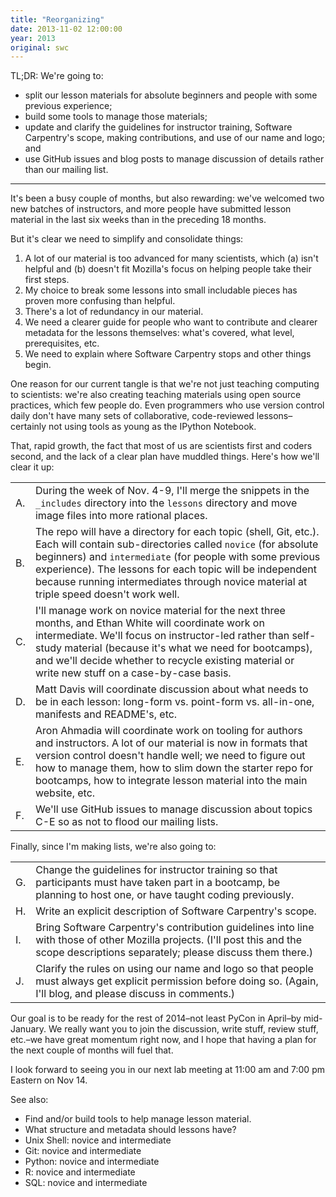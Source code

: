```yaml
---
title: "Reorganizing"
date: 2013-11-02 12:00:00
year: 2013
original: swc
---
```

<p>TL;DR: We're going to:</p>
<ul>
  <li>
    split our lesson materials for absolute beginners and people with some previous experience;
  </li>
  <li>
    build some tools to manage those materials;
  </li>
  <li>
    update and clarify the guidelines for instructor training,
    Software Carpentry's scope,
    making contributions,
    and use of our name and logo; and
  </li>
  <li>
    use GitHub issues and blog posts to manage discussion of details
    rather than our mailing list.
  </li>
</ul>
<hr/>
<p>
  It's been a busy couple of months, but also rewarding:
  we've welcomed two new batches of instructors,
  and more people have submitted lesson material in the last six weeks
  than in the preceding 18 months.
</p>
<p>
  But it's clear we need to simplify and consolidate things:
</p>
<ol>
  <li>
    A lot of our material is too advanced for many scientists, which
    (a) isn't helpful and
    (b) doesn't fit Mozilla's focus on helping people take their first steps.
  </li>
  <li>
    My choice to break some lessons into small includable pieces
    has proven more confusing than helpful.
  </li>
  <li>
    There's a lot of redundancy in our material.
  </li>
  <li>
    We need a clearer guide for people who want to contribute
    and clearer metadata for the lessons themselves:
    what's covered, what level, prerequisites, etc.
  </li>
  <li>
    We need to explain where Software Carpentry stops and other things begin.
  </li>
</ol>
<p>
  One reason for our current tangle is that
  we're not just teaching computing to scientists:
  we're also creating teaching materials using open source practices,
  which few people do.
  Even programmers who use version control daily don't have many sets of collaborative,
  code-reviewed lessons–certainly not using
  tools as young as the IPython Notebook.
</p>
<p>
  That,
  rapid growth,
  the fact that most of us are scientists first and coders second,
  and the lack of a clear plan have muddled things.
  Here's how we'll clear it up:
</p>
<table class="table table-striped">
  <tr>
    <td>A.</td>
    <td>
      During the week of Nov. 4-9,
      I'll merge the snippets in the <code>_includes</code> directory
      into the <code>lessons</code> directory
      and move image files into more rational places.
    </td>
  </tr>
  <tr>
    <td>B.</td>
    <td>
      The repo will have a directory for each topic (shell, Git, etc.).
      Each will contain sub-directories called <code>novice</code> (for absolute beginners)
      and <code>intermediate</code> (for people with some previous experience).
      The lessons for each topic will be independent
      because running intermediates through novice material at triple speed doesn't work well.
    </td>
  </tr>
  <tr>
    <td>
      C.
    </td>
    <td>
      I'll manage work on novice material for the next three months,
      and Ethan White will coordinate work on intermediate.
      We'll focus on instructor-led rather than self-study material
      (because it's what we need for bootcamps),
      and we'll decide whether to recycle existing material or write new stuff
      on a case-by-case basis.
    </td>
  </tr>
  <tr>
    <td>D.</td>
    <td>
      Matt Davis will coordinate discussion about what needs to be in each lesson:
      long-form vs. point-form vs. all-in-one,
      manifests and README's,
      etc.
    </td>
  </tr>
  <tr>
    <td>E.</td>
    <td>
      Aron Ahmadia will coordinate work on tooling for authors and instructors.
      A lot of our material is now in formats that version control doesn't handle well;
      we need to figure out how to manage them,
      how to slim down the starter repo for bootcamps,
      how to integrate lesson material into the main website,
      etc.
    </td>
  </tr>
  <tr>
    <td>F.</td>
    <td>
      We'll use GitHub issues to manage discussion about topics C-E
      so as not to flood our mailing lists.
    </td>
  </tr>
</table>
<p>
  Finally, since I'm making lists, we're also going to:
</p>
<table class="table table-striped">
  <tr>
    <td>G.</td>
    <td>
      Change the guidelines for instructor training so that
      participants must have taken part in a bootcamp,
      be planning to host one,
      or have taught coding previously.
    </td>
  </tr>
  <tr>
    <td>H.</td>
    <td>
      Write an explicit description of Software Carpentry's scope.
    </td>
  </tr>
  <tr>
    <td>I.</td>
    <td>
      Bring Software Carpentry's contribution guidelines into line with
      those of other Mozilla projects.
      (I'll post this and the scope descriptions separately;
      please discuss them there.)
    </td>
  </tr>
  <tr>
    <td>J.</td>
    <td>
      Clarify the rules on using our name and logo
      so that people must always get explicit permission before doing so.
      (Again, I'll blog, and please discuss in comments.)
    </td>
  </tr>
</table>
<p>
  Our goal is to be ready for the rest of 2014–not least PyCon in April–by mid-January.
  We really want you to join the discussion, write stuff, review stuff, etc.–we have
  great momentum right now,
  and I hope that having a plan for the next couple of months will fuel that.
</p>
<p>
  I look forward to seeing you in our next lab meeting
  at 11:00 am and 7:00 pm Eastern on Nov 14.
</p>
<p>
  See also:
</p>
<ul>
  <li>Find and/or build tools to help manage lesson material.</li>
  <li>What structure and metadata should lessons have?</li>
  <li>Unix Shell: novice and intermediate</li>
  <li>Git: novice and intermediate</li>
  <li>Python: novice and intermediate</li>
  <li>R: novice and intermediate</li>
  <li>SQL: novice and intermediate</li>
</ul>
